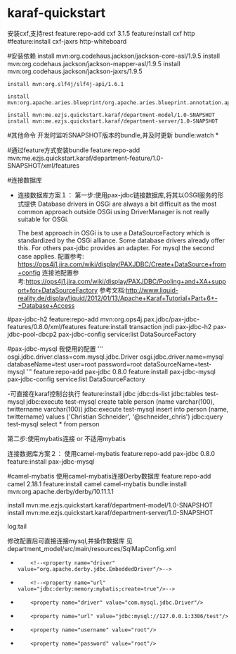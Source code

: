 # karaf-quickstart
安装cxf,支持rest
	feature:repo-add cxf 3.1.5
	feature:install cxf http
	#feature:install cxf-jaxrs http-whiteboard

#安装依赖
	install mvn:org.codehaus.jackson/jackson-core-asl/1.9.5
	install mvn:org.codehaus.jackson/jackson-mapper-asl/1.9.5
	install mvn:org.codehaus.jackson/jackson-jaxrs/1.9.5

	install mvn:org.slf4j/slf4j-api/1.6.1

	install mvn:org.apache.aries.blueprint/org.apache.aries.blueprint.annotation.api/0.3

	install mvn:me.ezjs.quickstart.karaf/department-model/1.0-SNAPSHOT
	install mvn:me.ezjs.quickstart.karaf/department-server/1.0-SNAPSHOT

#其他命令
开发时监听SNAPSHOT版本的bundle,并及时更新
	bundle:watch *

#通过feature方式安装bundle
	feature:repo-add mvn:me.ezjs.quickstart.karaf/department-feature/1.0-SNAPSHOT/xml/features

#连接数据库
+ 连接数据库方案１：
第一步:使用pax-jdbc链接数据库,将其以OSGI服务的形式提供
	Database drivers in OSGi are always a bit difficult as the most common approach outside OSGi using DriverManager is not really suitable for OSGi.

	The best approach in OSGi is to use a DataSourceFactory which is standardized by the OSGi alliance. Some database drivers already offer this. For others pax-jdbc provides an adapter. For mysql the second case applies.
配置参考: https://ops4j1.jira.com/wiki/display/PAXJDBC/Create+DataSource+from+config
连接池配置参考:https://ops4j1.jira.com/wiki/display/PAXJDBC/Pooling+and+XA+support+for+DataSourceFactory
参考文档:http://www.liquid-reality.de/display/liquid/2012/01/13/Apache+Karaf+Tutorial+Part+6+-+Database+Access

#pax-jdbc-h2
feature:repo-add mvn:org.ops4j.pax.jdbc/pax-jdbc-features/0.8.0/xml/features
feature:install transaction jndi pax-jdbc-h2 pax-jdbc-pool-dbcp2 pax-jdbc-config
service:list DataSourceFactory

#pax-jdbc-mysql
我使用的配置
'''
osgi.jdbc.driver.class=com.mysql.jdbc.Driver
osgi.jdbc.driver.name=mysql
databaseName=test
user=root
password=root
dataSourceName=test-mysql
'''
feature:repo-add pax-jdbc 0.8.0
feature:install pax-jdbc-mysql pax-jdbc-config
service:list DataSourceFactory

-可直接在karaf控制台执行
feature:install jdbc
jdbc:ds-list
jdbc:tables test-mysql
jdbc:execute test-mysql create table person (name varchar(100), twittername varchar(100))
jdbc:execute test-mysql insert into person (name, twittername) values ('Christian Schneider', '@schneider_chris')
jdbc:query test-mysql select * from person

第二步:使用mybatis连接 or 不适用mybatis


连接数据库方案２：
使用camel-mybatis
feature:repo-add pax-jdbc 0.8.0
feature:install pax-jdbc-mysql



#camel-mybatis
使用camel-mybatis连接Derby数据库
feature:repo-add camel 2.18.1
feature:install camel camel-mybatis
bundle:install mvn:org.apache.derby/derby/10.11.1.1

install mvn:me.ezjs.quickstart.karaf/department-model/1.0-SNAPSHOT
install mvn:me.ezjs.quickstart.karaf/department-server/1.0-SNAPSHOT

log:tail

修改配置后可直接连接mysql,并操作数据库
见department_model/src/main/resources/SqlMapConfig.xml
 +         <!--<property name="driver" value="org.apache.derby.jdbc.EmbeddedDriver"/>-->
 +         <!--<property name="url" value="jdbc:derby:memory:mybatis;create=true"/>-->
 +         <property name="driver" value="com.mysql.jdbc.Driver"/>
 +         <property name="url" value="jdbc:mysql://127.0.0.1:3306/test"/>
 +         <property name="username" value="root"/>
 +         <property name="password" value="root"/>

